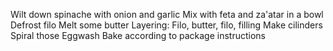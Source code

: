 Wilt down spinache with onion and garlic
Mix with feta and za'atar in a bowl
Defrost filo
Melt some butter
Layering: Filo, butter, filo, filling
Make cilinders
Spiral those
Eggwash
Bake according to package instructions
